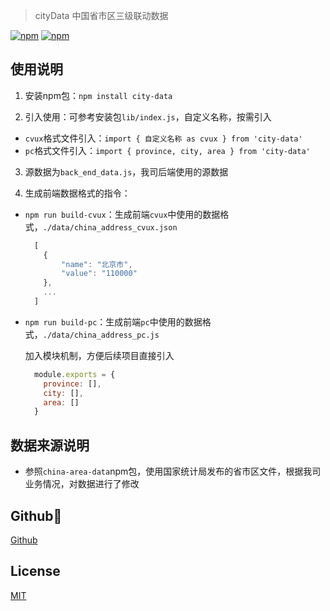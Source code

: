 > cityData 中国省市区三级联动数据

  [![npm](https://img.shields.io/badge/npm-6.11.1-blue.svg)](https://www.npmjs.com/package/city-data)
  [![npm](https://img.shields.io/npm/dw/city-data.svg)](https://www.npmjs.com/package/city-data)

## 使用说明

1. 安装npm包：`npm install city-data`

2. 引入使用：可参考安装包`lib/index.js`，自定义名称，按需引入

  * `cvux`格式文件引入：`import { 自定义名称 as cvux } from 'city-data'`
  * `pc`格式文件引入：`import { province, city, area } from 'city-data'`

3. 源数据为`back_end_data.js`，我司后端使用的源数据

4. 生成前端数据格式的指令：
  * `npm run build-cvux`：生成前端`cvux`中使用的数据格式，`./data/china_address_cvux.json`

    ```javascript
      [
        {
            "name": "北京市",
            "value": "110000"
        },
        ...
      ]
    ```

  * `npm run build-pc`：生成前端`pc`中使用的数据格式，`./data/china_address_pc.js`

    加入模块机制，方便后续项目直接引入

    ```javascript
      module.exports = {
        province: [],
        city: [],
        area: []
      }
    ```




## 数据来源说明

* 参照`china-area-data`npm包，使用国家统计局发布的省市区文件，根据我司业务情况，对数据进行了修改


## Github👏

  [Github](https://github.com/Selvin11/city-data)


## License

  [MIT](LICENSE)